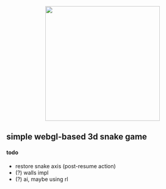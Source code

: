 <p align="center"><img src="https://upload.wikimedia.org/wikipedia/commons/thumb/2/25/WebGL_Logo.svg/1443px-WebGL_Logo.svg.png" width="300"></p>

## simple webgl-based 3d snake game

#### todo
* restore snake axis (post-resume action)
* (?) walls impl
* (?) ai, maybe using rl